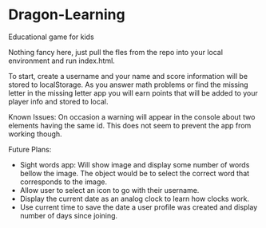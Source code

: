# Dragon-Learning
Educational game for kids

Nothing fancy here, just pull the fles from the repo into your local environment and run index.html.

To start, create a username and your name and score information will be stored to localStorage.
As you answer math problems or find the missing letter in the missing letter app you will earn points that will be added to your player info and stored to local.

Known Issues:
On occasion a warning will appear in the console about two elements having the same id. This does not seem to prevent the app from working though.

Future Plans:
 - Sight words app: Will show image and display some number of words bellow the image. The object would be to select the correct word that corresponds to the image. 
 - Allow user to select an icon to go with their username.
 - Display the current date as an analog clock to learn how clocks work.
 - Use current time to save the date a user profile was created and display number of days since joining.
 
